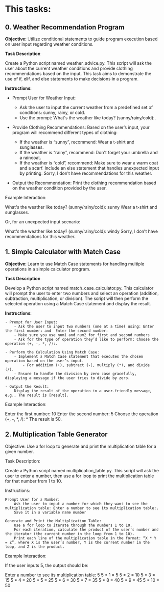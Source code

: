 # This tasks:

## 0. Weather Recommendation Program
__Objective__: Utilize conditional statements to guide program execution based on user input regarding weather conditions.

__Task Description__:

Create a Python script named weather_advice.py. This script will ask the user about the current weather conditions and provide clothing recommendations based on the input. This task aims to demonstrate the use of if, elif, and else statements to make decisions in a program.

__Instructions__:

 - Prompt User for Weather Input:
	- Ask the user to input the current weather from a predefined set of conditions: sunny, rainy, or cold.
	- Use the prompt: What's the weather like today? (sunny/rainy/cold):.

 - Provide Clothing Recommendations:
        Based on the user’s input, your program will recommend different types of clothing:
	- If the weather is “sunny”, recommend: Wear a t-shirt and sunglasses.
	- If the weather is “rainy”, recommend: Don't forget your umbrella and a raincoat.
	- If the weather is “cold”, recommend: Make sure to wear a warm coat and a scarf.
        Include an else statement that handles unexpected input by printing: Sorry, I don't have recommendations for this weather.

  - Output the Recommendation:
        Print the clothing recommendation based on the weather condition provided by the user.

Example Interaction:

What's the weather like today? (sunny/rainy/cold): sunny
Wear a t-shirt and sunglasses.

Or, for an unexpected input scenario:

What's the weather like today? (sunny/rainy/cold): windy
Sorry, I don't have recommendations for this weather.

## 1. Simple Calculator with Match Case 
**Objective**: Learn to use Match Case statements for handling multiple operations in a simple calculator program.

**Task Description**:

Develop a Python script named match_case_calculator.py. This calculator will prompt the user to enter two numbers and select an operation (addition, subtraction, multiplication, or division). The script will then perform the selected operation using a Match Case statement and display the result.

**Instructions**:

    - Prompt for User Input:
        - Ask the user to input two numbers (one at a time) using: Enter the first number: and  Enter the second number:
        - Make sure you use num1 and num2 for first and second numbers
        - Ask for the type of operation they’d like to perform: Choose the operation (+, -, *, /):.

    - Perform the Calculation Using Match Case:
        - Implement a Match Case statement that executes the chosen operation based on the user’s input.
            - For addition (+), subtract (-), multiply (*), and divide (/).
        - Ensure to handle the division by zero case gracefully, displaying a message if the user tries to divide by zero.

    - Output the Result:
        Display the result of the operation in a user-friendly message, e.g., The result is [result].

Example Interaction:

Enter the first number: 10
Enter the second number: 5
Choose the operation (+, -, *, /): *
The result is 50.

## 2. Multiplication Table Generator 
Objective: Use a for loop to generate and print the multiplication table for a given number.

Task Description:

Create a Python script named multiplication_table.py. This script will ask the user to enter a number, then use a for loop to print the multiplication table for that number from 1 to 10.

Instructions:

    Prompt User for a Number:
        Ask the user to input a number for which they want to see the multiplication table: Enter a number to see its multiplication table:.
        Save it in a variable name number

    Generate and Print the Multiplication Table:
        Use a for loop to iterate through the numbers 1 to 10.
        For each iteration, calculate the product of the user’s number and the iterator (the current number in the loop from 1 to 10).
        Print each line of the multiplication table in the format: “X * Y = Z”, where X is the user’s number, Y is the current number in the loop, and Z is the product.

Example Interaction:

If the user inputs 5, the output should be:

Enter a number to see its multiplication table: 5
5 * 1 = 5
5 * 2 = 10
5 * 3 = 15
5 * 4 = 20
5 * 5 = 25
5 * 6 = 30
5 * 7 = 35
5 * 8 = 40
5 * 9 = 45
5 * 10 = 50



